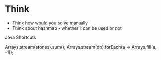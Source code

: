 # Think
- Think how would you solve manually
- Think about hashmap - whether it can be used or not



Java Shortcuts

Arrays.stream(stones).sum();
Arrays.stream(dp).forEach(a -> Arrays.fill(a, -1));
      
      
